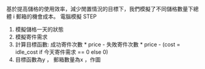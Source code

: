 基於提高儲格的使用效率，減少閒置情況的目標下，我們模擬了不同儲格數量下總體 i 郵箱的機會成本。
電腦模擬 STEP

1) 模擬儲格一天的狀態 
2) 模擬寄件需求
3) 計算目標函數: 
成功寄件次數 * price - 失敗寄件次數 * price - 
(cost = idle_cost if 今天寄件需求 == 0 else 0)
4) 目標函數為y ， 郵箱數量為x ，作圖
